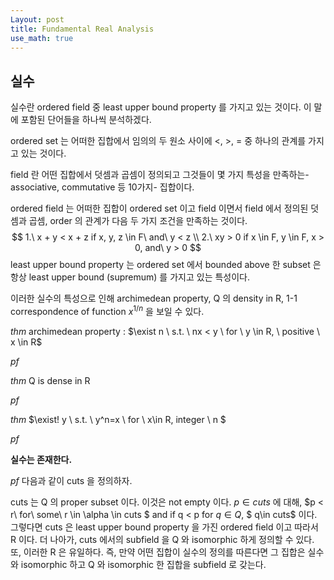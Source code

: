 ```yaml
---
Layout: post
title: Fundamental Real Analysis
use_math: true
---
```


## 실수

실수란 ordered field 중 least upper bound property 를 가지고 있는 것이다. 이 말에 포함된 단어들을 하나씩 분석하겠다.

ordered set 는 어떠한 집합에서 임의의 두 원소 사이에 <, >, = 중 하나의 관계를 가지고 있는 것이다.

field 란 어떤 집합에서 덧셈과 곱셈이 정의되고 그것들이 몇 가지 특성을 만족하는- associative, commutative 등 10가지- 집합이다.

ordered field 는 어떠한 집합이 ordered set 이고 field 이면서 field 에서 정의된 덧셈과 곱셈, order 의 관계가 다음 두 가지 조건을 만족하는 것이다.
$$
1.\ x + y < x + z if x, y, z \in F\ and\ y < z  \\
2.\ xy > 0 if x \in F, y \in F, x > 0, and\ y > 0
$$
least upper bound property 는 ordered set 에서 bounded above 한 subset 은 항상 least upper bound (supremum) 를 가지고 있는 특성이다.

이러한 실수의 특성으로 인해 archimedean property, Q 의 density in R, 1-1 correspondence of function $x^{1/n}$ 을 보일 수 있다.

 $thm$ archimedean property : $\exist n \ s.t. \ nx < y \ for \ y \in R, \ positive \ x \in R$

$pf$ 

$thm$ Q is dense in R

$pf$

$thm$ $\exist! y \ s.t. \ y^n=x \ for \ x\in R, integer \ n $

$pf$

**실수는 존재한다.**

$pf$ 다음과 같이 cuts 을 정의하자. 

cuts 는 Q 의  proper subset 이다. 이것은 not empty 이다. $p \in cuts$ 에 대해, $p < r\ for\ some\ r \in \alpha \in cuts $ and if q < p for $q \in Q$, $ q\in cuts$ 이다. 그렇다면 cuts 은 least upper bound property 을 가진 ordered field 이고 따라서 R 이다. 더 나아가, cuts 에서의 subfield 을 Q 와 isomorphic 하게 정의할 수 있다. 또, 이러한 R 은 유일하다. 즉, 만약 어떤 집합이 실수의 정의를 따른다면 그 집합은 실수와 isomorphic 하고 Q 와 isomorphic 한 집합을 subfield 로 갖는다.